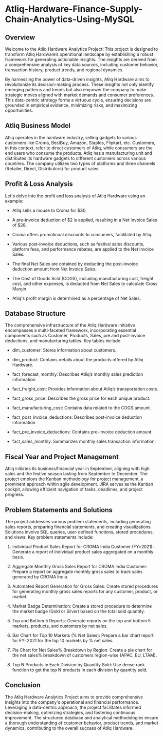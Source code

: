 # Atliq-Hardware-Finance-Supply-Chain-Analytics-Using-MySQL

## Overview


Welcome to the Atliq Hardware Analytics Project! This project is designed to transform Atliq Hardware’s operational landscape by establishing a robust framework for generating actionable insights. The insights are derived from a comprehensive analysis of key data sources, including customer behavior, transaction history, product trends, and regional dynamics.

By harnessing the power of data-driven insights, Atliq Hardware aims to revolutionize its decision-making process. These insights not only identify emerging patterns and trends but also empower the company to make strategic moves aligned with market demands and consumer preferences. This data-centric strategy forms a virtuous cycle, ensuring decisions are grounded in empirical evidence, minimizing risks, and maximizing opportunities.

## Atliq Business Model


Atliq operates in the hardware industry, selling gadgets to various customers like Croma, BestBuy, Amazon, Staples, Flipkart, etc. Customers, in this context, refer to direct customers of Atliq, while consumers are the end users who consume the products. Atliq has a manufacturing unit and distributes its hardware gadgets to different customers across various countries. The company utilizes two types of platforms and three channels (Retailer, Direct, Distributors) for product sales.

## Profit & Loss Analysis


Let's delve into the profit and loss analysis of Atliq Hardware using an example:

 * Atliq sells a mouse to Croma for $30.

 * A pre-invoice deduction of $2 is applied, resulting in a Net Invoice Sales of $28.

 * Croma offers promotional discounts to consumers, facilitated by Atliq.

 * Various post-invoice deductions, such as festival sales discounts, platform fees, and performance rebates, are applied to the Net Invoice Sales.

 * The final Net Sales are obtained by deducting the post-invoice deduction amount from Net Invoice Sales.

 * The Cost of Goods Sold (COGS), including manufacturing cost, freight cost, and other expenses, is deducted from Net Sales to calculate Gross Margin.

 * Atliq's profit margin is determined as a percentage of Net Sales.


## Database Structure


The comprehensive infrastructure of the Atliq Hardware initiative encompasses a multi-faceted framework, incorporating essential components such as Customer, Products, Sales, pre and post-invoice deductions, and manufacturing tables. Key tables include:

* dim_customer: Stores information about customers.

* dim_product: Contains details about the products offered by Atliq Hardware.

* fact_forecast_monthly: Describes Atliq’s monthly sales prediction information.

* fact_freight_cost: Provides information about Atliq’s transportation costs.

* fact_gross_price: Describes the gross price for each unique product.

* fact_manufacturing_cost: Contains data related to the COGS amount.

* fact_post_invoice_deductions: Describes post-invoice deduction information.

* fact_pre_invoice_deductions: Contains pre-invoice deduction amount.

* fact_sales_monthly: Summarizes monthly sales transaction information.

## Fiscal Year and Project Management
Atliq initiates its business/financial year in September, aligning with high sales and the festive season lasting from September to December. The project employs the Kanban methodology for project management, a prominent approach within agile development. JIRA serves as the Kanban cockpit, allowing efficient navigation of tasks, deadlines, and project progress.

## Problem Statements and Solutions


The project addresses various problem statements, including generating sales reports, preparing financial statements, and creating visualizations. Solutions involve SQL queries, user-defined functions, stored procedures, and views. Key problem statements include:

1. Individual Product Sales Report for CROMA India Customer (FY=2021): Generate a report of individual product sales aggregated on a monthly basis.

2. Aggregate Monthly Gross Sales Report for CROMA India Customer: Prepare a report on aggregate monthly gross sales to track sales generated by CROMA India.

3. Automated Report Generation for Gross Sales: Create stored procedures for generating monthly gross sales reports for any customer, product, or market.

4. Market Badge Determination: Create a stored procedure to determine the market badge (Gold or Silver) based on the total sold quantity.

5. Top and Bottom 5 Reports: Generate reports on the top and bottom 5 markets, products, and customers by net sales.

6. Bar Chart for Top 10 Markets (% Net Sales): Prepare a bar chart report for FY=2021 for the top 10 markets by % net sales.

7. Pie Chart for Net Sales% Breakdown by Region: Create a pie chart for the net sales% breakdown of customers region-wise (APAC, EU, LTAM).

8. Top N Products in Each Division by Quantity Sold: Use dense rank function to get the top N products in each division by quantity sold.

## Conclusion
The Atliq Hardware Analytics Project aims to provide comprehensive insights into the company's operational and financial performance. Leveraging a data-centric approach, the project facilitates informed decision-making, optimizing strategies, and fostering continuous improvement. The structured database and analytical methodologies ensure a thorough understanding of customer behavior, product trends, and market dynamics, contributing to the overall success of Atliq Hardware.
